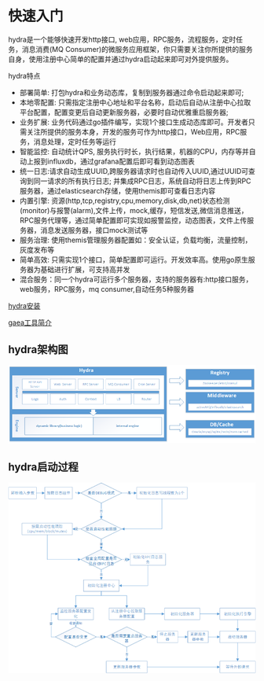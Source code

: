 # 快速入门
hydra是一个能够快速开发http接口, web应用，RPC服务，流程服务，定时任务，消息消费(MQ Consumer)的微服务应用框架，你只需要关注你所提供的服务自身，使用注册中心简单的配置并通过hydra启动起来即可对外提供服务。


  hydra特点
* 部署简单: 打包hydra和业务动态库，复制到服务器通过命令启动起来即可; 
* 本地零配置: 只需指定注册中心地址和平台名称，启动后自动从注册中心拉取平台配置，配置变更后自动更新服务器，必要时自动优雅重启服务器; 
* 业务扩展: 业务代码通过go插件编写，实现1个接口生成动态库即可。开发者只需关注所提供的服务本身，开发的服务可作为http接口，Web应用，RPC服务，消息处理，定时任务等运行
* 智能监控: 自动统计QPS, 服务执行时长，执行结果，机器的CPU，内存等并自动上报到influxdb，通过grafana配置后即可看到动态图表
* 统一日志:请求自动生成UUID,跨服务器请求时也自动传入UUID,通过UUID可查询到同一请求的所有执行日志; 并集成RPC日志，系统自动将日志上传到RPC服务器，通过elasticsearch存储，使用themis即可查看日志内容
* 内置引擎: 资源(http,tcp,registry,cpu,memory,disk,db,net)状态检测(monitor)与报警(alarm),文件上传，mock,缓存，短信发送,微信消息推送，RPC服务代理等，通过简单配置即可实现如报警监控，动态图表，文件上传服务器，消息发送服务器，接口mock测试等
* 服务治理: 使用themis管理服务器配置如：安全认证，负载均衡，流量控制，灰度发布等
* 简单高效: 只需实现1个接口，简单配置即可运行。开发效率高。使用go原生服务器为基础进行扩展，可支持高并发
* 混合服务：同一个hydra可运行多个服务器，支持的服务器有:http接口服务，web服务，RPC服务，mq consumer,自动任务5种服务器

[hydra安装](https://github.com/qxnw/hydra/blob/master/quickstart/2_install.md)

[gaea工具简介](https://github.com/qxnw/hydra/blob/master/quickstart/3.install_gaea.md)



## hydra架构图

![架构图](https://github.com/qxnw/hydra/blob/master/quickstart/hydra.png?raw=true)


## hydra启动过程


![架构图](https://github.com/qxnw/hydra/blob/master/quickstart/flow.png?raw=true)